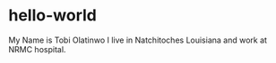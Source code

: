 # hello-world

My Name is Tobi Olatinwo
 I live in Natchitoches Louisiana and work at NRMC hospital.

